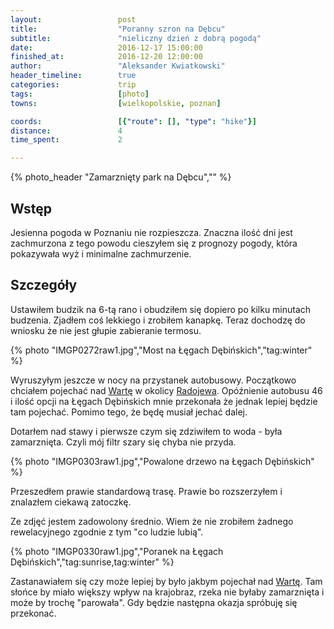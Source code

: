 ```yaml
---
layout:                 post
title:                  "Poranny szron na Dębcu"
subtitle:               "nieliczny dzień z dobrą pogodą"
date:                   2016-12-17 15:00:00
finished_at:            2016-12-20 12:00:00
author:                 "Aleksander Kwiatkowski"
header_timeline:        true
categories:             trip
tags:                   [photo]
towns:                  [wielkopolskie, poznan]

coords:                 [{"route": [], "type": "hike"}]
distance:               4
time_spent:             2

---
```


[wiki-radojewo]: https://pl.wikipedia.org/wiki/Radojewo
[wiki-warta]: https://pl.wikipedia.org/wiki/Warta

{% photo_header "Zamarznięty park na Dębcu","" %}

Wstęp
-----

Jesienna pogoda w Poznaniu nie rozpieszcza. Znaczna ilość dni jest zachmurzona
z tego powodu cieszyłem się z prognozy pogody, która pokazywała wyż i minimalne
zachmurzenie.

Szczegóły
---------

Ustawiłem budzik na 6-tą rano i obudziłem się dopiero po kilku minutach budzenia.
Zjadłem coś lekkiego i zrobiłem kanapkę. Teraz dochodzę do wniosku że nie jest głupie
zabieranie termosu.

{% photo "IMGP0272raw1.jpg","Most na Łęgach Dębińskich","tag:winter" %}

Wyruszyłym jeszcze w nocy na przystanek autobusowy. Początkowo chciałem pojechać
nad [Wartę][wiki-warta] w okolicy [Radojewa][wiki-radojewo]. Opóźnienie autobusu
46 i ilość opcji na Łęgach Dębińskich mnie przekonała że jednak lepiej
będzie tam pojechać. Pomimo tego, że będę musiał jechać dalej.

Dotarłem nad stawy i pierwsze czym się zdziwiłem to woda - była zamarznięta.
Czyli mój filtr szary się chyba nie przyda.

{% photo "IMGP0303raw1.jpg","Powalone drzewo na Łęgach Dębińskich" %}

Przeszedłem prawie standardową trasę. Prawie bo rozszerzyłem i znalazłem
ciekawą zatoczkę.

Ze zdjęć jestem zadowolony średnio. Wiem że nie zrobiłem żadnego rewelacyjnego
zgodnie z tym "co ludzie lubią".

{% photo "IMGP0330raw1.jpg","Poranek na Łęgach Dębińskich","tag:sunrise,tag:winter" %}

Zastanawiałem się czy może lepiej by było jakbym
pojechał nad [Wartę][wiki-warta]. Tam słońce by miało większy wpływ na krajobraz,
rzeka nie byłaby zamarznięta i może by trochę "parowała". Gdy będzie
następna okazja spróbuję się przekonać.
